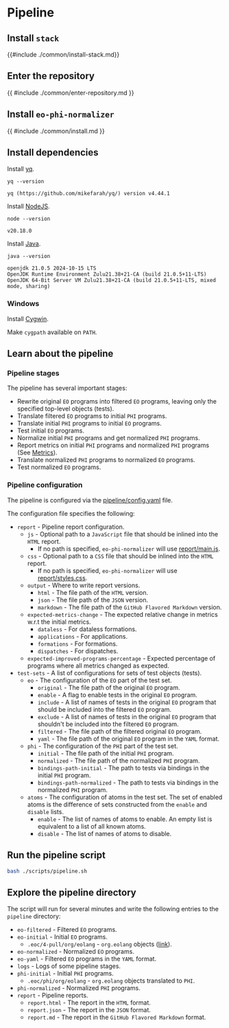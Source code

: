 # Pipeline

## Install `stack`

{{#include ./common/install-stack.md}}

## Enter the repository

{{ #include ./common/enter-repository.md }}

## Install `eo-phi-normalizer`

{{ #include ./common/install.md }}

## Install dependencies

Install [yq](https://github.com/mikefarah/yq).

```$ as console
yq --version
```

```console
yq (https://github.com/mikefarah/yq/) version v4.44.1
```

Install [NodeJS](https://nodejs.org/en).

```$ as console
node --version
```

```console
v20.18.0
```

Install [Java](https://www.java.com/en/download/help/download_options.html).

```$ as console
java --version
```

```console
openjdk 21.0.5 2024-10-15 LTS
OpenJDK Runtime Environment Zulu21.38+21-CA (build 21.0.5+11-LTS)
OpenJDK 64-Bit Server VM Zulu21.38+21-CA (build 21.0.5+11-LTS, mixed mode, sharing)
```

### Windows

Install [Cygwin](https://www.cygwin.com/install.html).

Make `cygpath` available on `PATH`.

## Learn about the pipeline

### Pipeline stages

The pipeline has several important stages:

- Rewrite original `EO` programs into filtered `EO` programs, leaving only the specified top-level objects (tests).
- Translate filtered `EO` programs to initial `PHI` programs.
- Translate initial `PHI` programs to initial `EO` programs.
- Test initial `EO` programs.
- Normalize initial `PHI` programs and get normalized `PHI` programs.
- Report metrics on initial `PHI` programs and normalized `PHI` programs (See [Metrics](./metrics.md)).
- Translate normalized `PHI` programs to normalized `EO` programs.
- Test normalized `EO` programs.

### Pipeline configuration

The pipeline is configured via the [pipeline/config.yaml](https://github.com/objectionary/eo-phi-normalizer/blob/master/pipeline/config.yaml) file.

The configuration file specifies the following:

- `report` - Pipeline report configuration.
  - `js` - Optional path to a `JavaScript` file that should be inlined into the `HTML` report.
    - If no path is specified, `eo-phi-normalizer` will use [report/main.js](https://github.com/objectionary/eo-phi-normalizer/blob/master/eo-phi-normalizer/report/main.js).
  - `css` - Optional path to a `CSS` file that should be inlined into the `HTML` report.
    - If no path is specified, `eo-phi-normalizer` will use [report/styles.css](https://github.com/objectionary/eo-phi-normalizer/blob/master/eo-phi-normalizer/report/styles.css).
  - `output` - Where to write report versions.
    - `html` - The file path of the `HTML` version.
    - `json` - The file path of the `JSON` version.
    - `markdown` - The file path of the `GitHub Flavored Markdown` version.
  - `expected-metrics-change` - The expected relative change in metrics w.r.t the initial metrics.
    - `dataless` - For dataless formations.
    - `applications` - For applications.
    - `formations` - For formations.
    - `dispatches` - For dispatches.
  - `expected-improved-programs-percentage` - Expected percentage of programs where all metrics changed as expected.
- `test-sets` - A list of configurations for sets of test objects (tests).
  - `eo` - The configuration of the `EO` part of the test set.
    - `original` - The file path of the original `EO` program.
    - `enable` - A flag to enable tests in the original `EO` program.
    - `include` - A list of names of tests in the original `EO` program that should be included into the filtered `EO` program.
    - `exclude` - A list of names of tests in the original `EO` program that shouldn't be included into the filtered `EO` program.
    - `filtered` - The file path of the filtered original `EO` program.
    - `yaml` - The file path of the original `EO` program in the `YAML` format.
  - `phi` - The configuration of the `PHI` part of the test set.
    - `initial` - The file path of the initial `PHI` program.
    - `normalized` - The file path of the normalized `PHI` program.
    - `bindings-path-initial` - The path to tests via bindings in the initial `PHI` program.
    - `bindings-path-normalized` - The path to tests via bindings in the normalized `PHI` program.
  - `atoms` - The configuration of atoms in the test set. The set of enabled atoms is the difference of sets constructed from the `enable` and `disable` lists.
    - `enable` - The list of names of atoms to enable. An empty list is equivalent to a list of all known atoms.
    - `disable` - The list of names of atoms to disable.

## Run the pipeline script

```sh
bash ./scripts/pipeline.sh
```

## Explore the pipeline directory

The script will run for several minutes and write the following entries to the `pipeline` directory:

- `eo-filtered` - Filtered `EO` programs.
- `eo-initial` - Initial `EO` programs.
  - `.eoc/4-pull/org/eolang` - `org.eolang` objects ([link](https://github.com/objectionary/eo/tree/master/eo-runtime/src/main/eo/org/eolang)).
- `eo-normalized` - Normalized `EO` programs.
- `eo-yaml` - Filtered `EO` programs in the `YAML` format.
- `logs` - Logs of some pipeline stages.
- `phi-initial` - Initial `PHI` programs.
  - `.eoc/phi/org/eolang` - `org.eolang` objects translated to `PHI`.
- `phi-normalized` - Normalized `PHI` programs.
- `report` - Pipeline reports.
  - `report.html` - The report in the `HTML` format.
  - `report.json` - The report in the `JSON` format.
  - `report.md` - The report in the `GitHub Flavored Markdown` format.
